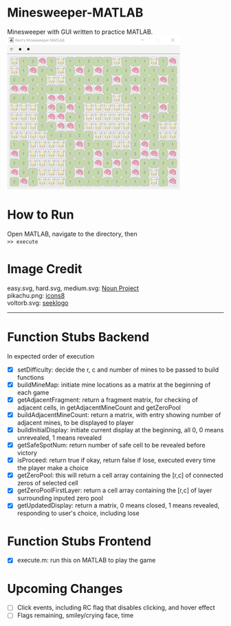 # Minesweeper-MATLAB
Minesweeper with GUI written to practice MATLAB.  <br/>
![GUI](./img/gui.png)  

# How to Run  
Open MATLAB, navigate to the directory, then  
`>> execute`

# Image Credit  
easy.svg, hard.svg, medium.svg: [Noun Project](https://thenounproject.com/)  
pikachu.png: [icons8](https://cdn-icons-png.flaticon.com/512/528/528098.png)  
voltorb.svg: [seeklogo](https://seeklogo.com/vector-logo/286585/voltorb)  

---

# Function Stubs Backend  
In expected order of execution  
- [x] setDifficulty: decide the r, c and number of mines to be passed to build functions  
- [x] buildMineMap: initiate mine locations as a matrix at the beginning of each game  
- [x] getAdjacentFragment: return a fragment matrix, for checking of adjacent cells, in getAdjacentMineCount and getZeroPool  
- [x] buildAdjacentMineCount: return a matrix, with entry showing number of adjacent mines, to be displayed to player  
- [x] buildInitialDisplay: initiate current display at the beginning, all 0, 0 means unrevealed, 1 means revealed  
- [x] getSafeSpotNum: return number of safe cell to be revealed before victory  
- [x] isProceed: return true if okay, return false if lose, executed every time the player make a choice  
- [x] getZeroPool: this will return a cell array containing the [r,c] of connected zeros of selected cell  
- [x] getZeroPoolFirstLayer: return a cell array containing the [r,c] of layer surrounding inputed zero pool   
- [x] getUpdatedDisplay: return a matrix, 0 means closed, 1 means revealed, responding to user's choice, including lose  

# Function Stubs Frontend  
- [x] execute.m: run this on MATLAB to play the game  

# Upcoming Changes   
- [ ] Click events, including RC flag that disables clicking, and hover effect  
- [ ] Flags remaining, smiley/crying face, time  
